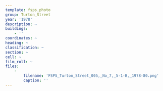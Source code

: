 ```yaml
---
template: fsps_photo
group: Turton_Street
year: '1978'
description: ~
buildings:
    - ''
coordinates: ~
heading: ~
classification: ~
section: ~
cell: ~
film_roll: ~
files:
    -
        filename: 'FSPS_Turton_Street_005,_No_7,_5-1-B,_1978-80.png'
        caption: ''
---
```

